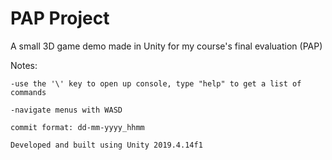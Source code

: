 # PAP Project
A small 3D game demo made in Unity for my course's final evaluation (PAP)

Notes:
```
-use the '\' key to open up console, type "help" to get a list of commands

-navigate menus with WASD
```

```
commit format: dd-mm-yyyy_hhmm

Developed and built using Unity 2019.4.14f1
```
